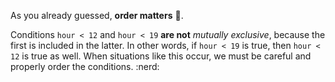 As you already guessed, **order matters** :exploding_head:.

Conditions `hour < 12` and `hour < 19` **are not** _mutually exclusive_, because the first is included in the latter.  In other words, if `hour < 19` is true, then `hour < 12` is true as well. When situations like this occur, we must be careful and properly order the conditions. :nerd: